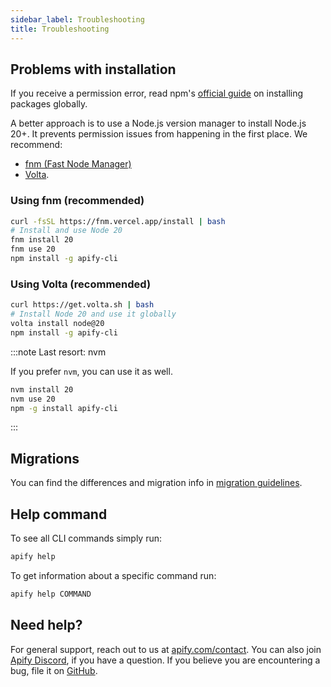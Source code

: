 ```yaml
---
sidebar_label: Troubleshooting
title: Troubleshooting
---
```


## Problems with installation

If you receive a permission error, read npm's [official guide](https://docs.npmjs.com/resolving-eacces-permissions-errors-when-installing-packages-globally) on installing packages globally.

A better approach is to use a Node.js version manager to install Node.js 20+. It prevents permission issues from happening in the first place. We recommend:

- [fnm (Fast Node Manager)](https://github.com/Schniz/fnm)
- [Volta](https://volta.sh/).

### Using fnm (recommended)

```bash showLineNumbers
curl -fsSL https://fnm.vercel.app/install | bash
# Install and use Node 20
fnm install 20
fnm use 20
npm install -g apify-cli
```

### Using Volta (recommended)

```bash showLineNumbers
curl https://get.volta.sh | bash
# Install Node 20 and use it globally
volta install node@20
npm install -g apify-cli
```

:::note Last resort: nvm

If you prefer `nvm`, you can use it as well.

```bash showLineNumbers
nvm install 20
nvm use 20
npm -g install apify-cli
```

:::

## Migrations

You can find the differences and migration info in [migration guidelines](https://github.com/apify/apify-cli/blob/master/MIGRATIONS.md).

## Help command

To see all CLI commands simply run:

```bash
apify help
```

To get information about a specific command run:

```bash
apify help COMMAND
```

## Need help?

For general support, reach out to us at [apify.com/contact](https://apify.com/contact). You can also join [Apify Discord](https://apify.com/discord), if you have a question. If you believe you are encountering a bug, file it on [GitHub](https://github.com/apify/apify-cli/issues/new).
